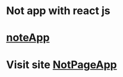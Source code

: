 # Not app with react js
# [noteApp](https://github.com/abdullahmutllu/UretkenAcademianSevenWeek/assets/92626592/43ce0e52-1001-4a3d-94a1-8557b17207d7)


# Visit site  [NotPageApp](https://abdullahmutllu.github.io/UretkenAcademianSevenWeek/)

